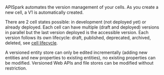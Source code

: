 APISpark automates the version management of your cells. As you create a new cell, a V1 is automatically created.

There are 2 cell states possible: in development (not deployed yet) or already deployed. Each cell can have multiple (draft and deployed) versions in parallel but the last version deployed is the accessible version. 
Each version follows its own lifecycle: draft, published, deprecated, archived, deleted, see [cell lifecycle](/guide/02_explore/02_cell-lifecycle.md). 

A versioned entity store can only be edited incrementally (adding new entities and new properties to existing entities), no existing properties can be modified. Versioned Web APIs and file stores can be modified without restriction.
